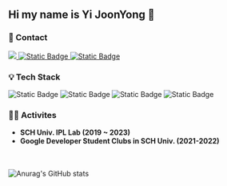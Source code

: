 ## Hi my name is Yi JoonYong 👋

### 📧 Contact
<a href="https://givendragon.tistory.com/" target="_blank">
  <img src="https://img.shields.io/badge/Tistory-000000?style=flat&logo=Tistory&logoColor=white&link=https%3A%2F%2Fgivendragon.tistory.com%2F">
</a>
<a href="mailto:yijy001@naver.com" target="_blank">
  <img alt="Static Badge" src="https://img.shields.io/badge/yijy001%40naver.com-03C75A?style=flat&logo=Naver&logoColor=white">
</a>
<a href="mailto:yijy001@naver.com" target="_blank">
<img alt="Static Badge" src="https://img.shields.io/badge/yijy001%40gmail.com-%23EA4335?style=flat&logo=Gmail&logoColor=white">
</a>

### 💡 Tech Stack
<div align="center>
  <img alt="Static Badge" src="https://img.shields.io/badge/Java-007396?style=flat&logo=Java&logoColor=white">
  <img alt="Static Badge" src="https://img.shields.io/badge/Spring%20Boot-6DB33F?style=flat&logo=Spring%20Boot&logoColor=white">
  <img alt="Static Badge" src="https://img.shields.io/badge/Spring%20Security-6DB33F?style=flat&logo=Spring%20Security&logoColor=white">
  <img alt="Static Badge" src="https://img.shields.io/badge/Mysql-4479A1?style=flat&logo=MySQL&logoColor=white">
  <img alt="Static Badge" src="https://img.shields.io/badge/MariaDB-003545?style=flat&logo=MariaDB&logoColor=white">
</div>


### 🏃🏻 Activites
* **SCH Univ. IPL Lab (2019 ~ 2023)**
* **Google Developer Student Clubs in SCH Univ. (2021-2022)**


<br></br>
![Anurag's GitHub stats](https://github-readme-stats.vercel.app/api?username=given-dragon&show_icons=true&theme=merko)

<!--
**given-dragon/given-dragon** is a ✨ _special_ ✨ repository because its `README.md` (this file) appears on your GitHub profile.

Here are some ideas to get you started:

- 🔭 I’m currently working on ...
- 🌱 I’m currently learning ...
- 👯 I’m looking to collaborate on ...
- 🤔 I’m looking for help with ...
- 💬 Ask me about ...
- 📫 How to reach me: ...
- 😄 Pronouns: ...
- ⚡ Fun fact: ...
-->
